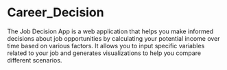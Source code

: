# Career_Decision
The Job Decision App is a web application that helps you make informed decisions about job opportunities by calculating your potential income over time based on various factors. It allows you to input specific variables related to your job and generates visualizations to help you compare different scenarios.
